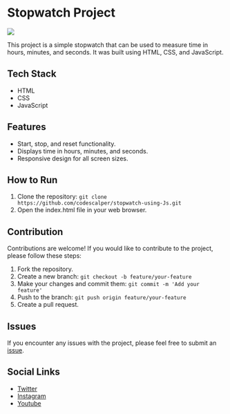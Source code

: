   <h1>Stopwatch Project</h1>
  <img src = 'https://gcdnb.pbrd.co/images/HQKlg3NbdlvN.png?o=1'>
    <p>This project is a simple stopwatch that can be used to measure time in hours, minutes, and seconds. It was built using HTML, CSS, and JavaScript.</p>
    <h2>Tech Stack</h2>
    <ul>
      <li>HTML</li>
      <li>CSS</li>
      <li>JavaScript</li>
    </ul>
    <h2>Features</h2>
    <ul>
      <li>Start, stop, and reset functionality.</li>
      <li>Displays time in hours, minutes, and seconds.</li>
      <li>Responsive design for all screen sizes.</li>
    </ul>
    <h2>How to Run</h2>
    <ol>
      <li>Clone the repository: <code>git clone https://github.com/codescalper/stopwatch-using-Js.git</code></li>
      <li>Open the index.html file in your web browser.</li>
    </ol>
    <h2>Contribution</h2>
    <p>Contributions are welcome! If you would like to contribute to the project, please follow these steps:</p>
    <ol>
      <li>Fork the repository.</li>
      <li>Create a new branch: <code>git checkout -b feature/your-feature</code></li>
      <li>Make your changes and commit them: <code>git commit -m 'Add your feature'</code></li>
      <li>Push to the branch: <code>git push origin feature/your-feature</code></li>
      <li>Create a pull request.</li>
    </ol>
    <h2>Issues</h2>
    <p>If you encounter any issues with the project, please feel free to submit an <a href="https://github.com/codescalper/stopwatch-using-Js/issues">issue</a>.</p>
    	<h2>Social Links</h2>
	<ul>
		<li><a href="https://twitter.com/mayankontweeter">Twitter</a></li>
		<li><a href="https://www.instagram.com/mayankonweb/">Instagram</a></li>
		<li><a href="https://www.youtube.com/@mhtcetshalamayanksingh">Youtube</a></li>
	</ul>
